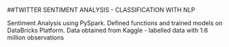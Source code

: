 ##TWITTER SENTIMENT ANALYSIS - CLASSIFICATION WITH NLP

Sentiment Analysis using PySpark. Defined functions and trained models on DataBricks Platform. Data obtained from Kaggle - labelled data with 1.6 million observations

